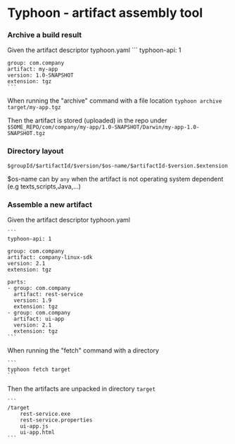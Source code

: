 # Typhoon - artifact assembly tool

### Archive a build result

Given the artifact descriptor typhoon.yaml
	```
	typhoon-api: 1
	
	group: com.company
	artifact: my-app
	version: 1.0-SNAPSHOT
	extension: tgz
	```

When running the "archive" command with a file location
	```
	typhoon archive target/my-app.tgz
	```

Then the artifact is stored (uploaded) in the repo under
	```
	$SOME_REPO/com/company/my-app/1.0-SNAPSHOT/Darwin/my-app-1.0-SNAPSHOT.tgz
	```

### Directory layout

	$groupId/$artifactId/$version/$os-name/$artifactId-$version.$extension


$os-name can by `any` when the artifact is not operating system dependent (e.g texts,scripts,Java,...)

### Assemble a new artifact

Given the artifact descriptor typhoon.yaml

	```
	typhoon-api: 1
	
	group: com.company
	artifact: company-linux-sdk
	version: 2.1
	extension: tgz
	
	parts:
	- group: com.company
	  artifact: rest-service
	  version: 1.9
	  extension: tgz
	- group: com.company
	  artifact: ui-app
	  version: 2.1
	  extension: tgz
	```

When running the "fetch" command with a directory

	```
	typhoon fetch target
	```
	
Then the artifacts are unpacked in directory `target`

	```
	/target
		rest-service.exe
		rest-service.properties
		ui-app.js
		ui-app.html
	```
